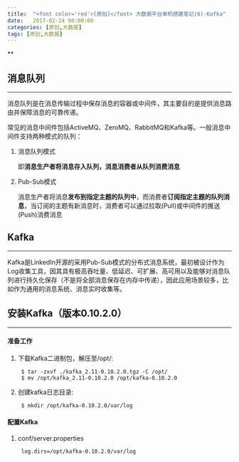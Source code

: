 ```yaml
---
title:  "<font color='red'>[原创]</font> 大数据平台单机搭建笔记(6)-Kafka"
date:   2017-02-24 00:00:00
categories: [原创,大数据]
tags: [原创,大数据]
---
```


**

## 消息队列
---

消息队列是在消息传输过程中保存消息的容器或中间件，其主要目的是提供消息路由并保障消息的可靠传递。

常见的消息中间件包括ActiveMQ、ZeroMQ、RabbitMQ和Kafka等。一般消息中间件支持两种模式的队列：

1. 消息队列模式
	
	即**消息生产者将消息存入队列，消息消费者从队列消费消息**

2. Pub-Sub模式

	消息生产者将消息**发布到指定主题的队列中**，而消费者**订阅指定主题的队列消息**，当订阅的主题有新消息时，消费者可以通过拉取(Pull)或中间件的推送(Push)消费消息

## Kafka
---

Kafka是LinkedIn开源的采用Pub-Sub模式的分布式消息系统，最初被设计作为Log收集工具，因其具有极高吞吐量、低延迟、可扩展、高可用以及能够对消息队列进行持久化保存（不是将全部消息保存在内存中传递），因此应用场景较多，比如作为通用的消息系统、消息实时收集等。

## 安装Kafka（版本0.10.2.0）
---

#### 准备工作 
1. 下载Kafka二进制包，解压至/opt/:

		$ tar -zxvf ./kafka_2.11-0.10.2.0.tgz -C /opt/
		$ mv /opt/kafka_2.11-0.10.2.0 /opt/kafka-0.10.2.0

2. 创建kafka日志目录:

		$ mkdir /opt/kafka-0.10.2.0/var/log

#### 配置Kafka
1. conf/server.properties

		log.dirs=/opt/kafka-0.10.2.0/var/log
